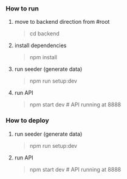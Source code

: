 
### How to run

1. move to backend direction from #root

   > cd backend

1. install dependencies

   > npm install

1. run seeder (generate data)

   > npm run setup:dev 

1. run API

   > npm start dev # API running at 8888

### How to deploy


1. run seeder (generate data)

   > npm run setup:dev 

1. run API

   > npm start dev # API running at 8888